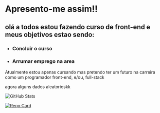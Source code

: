 # Apresento-me assim!!
## olá a todos estou fazendo curso de front-end e meus objetivos estao sendo: 

- ### Concluir o curso
- ### Arrumar emprego na area

Atualmente estou apenas cursando mas pretendo ter um futuro na carreira como um programador front-end, e/ou, full-stack 

agora alguns dados aleatorioskk

![GitHub Stats](https://github-readme-stats.vercel.app/api?username=Tochinto&theme=transparent&bg_color=000&border_color=30A3DC&show_icons=true&icon_color=30A3DC&title_color=E94D5F&text_color=FFF)

[![Repo Card](https://github-readme-stats.vercel.app/api/pin/?username=Tochinto&repo=codes&bg_color=000&border_color=30A3DC&show_icons=true&icon_color=30A3DC&title_color=E94D5F&text_color=FFF)](https://github.com/Tochinto/codes)

